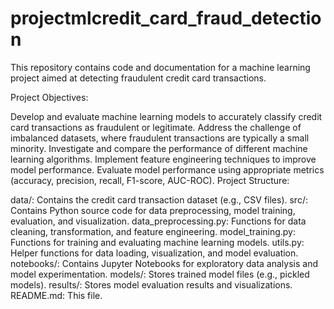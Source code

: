 # projectmlcredit_card_fraud_detection
This repository contains code and documentation for a machine learning project aimed at detecting fraudulent credit card transactions.

Project Objectives:

Develop and evaluate machine learning models to accurately classify credit card transactions as fraudulent or legitimate.
Address the challenge of imbalanced datasets, where fraudulent transactions are typically a small minority.
Investigate and compare the performance of different machine learning algorithms.
Implement feature engineering techniques to improve model performance.
Evaluate model performance using appropriate metrics (accuracy, precision, recall, F1-score, AUC-ROC).
Project Structure:

data/: Contains the credit card transaction dataset (e.g., CSV files).
src/: Contains Python source code for data preprocessing, model training, evaluation, and visualization.
data_preprocessing.py: Functions for data cleaning, transformation, and feature engineering.
model_training.py: Functions for training and evaluating machine learning models.
utils.py: Helper functions for data loading, visualization, and model evaluation.
notebooks/: Contains Jupyter Notebooks for exploratory data analysis and model experimentation.
models/: Stores trained model files (e.g., pickled models).
results/: Stores model evaluation results and visualizations.
README.md: This file.
